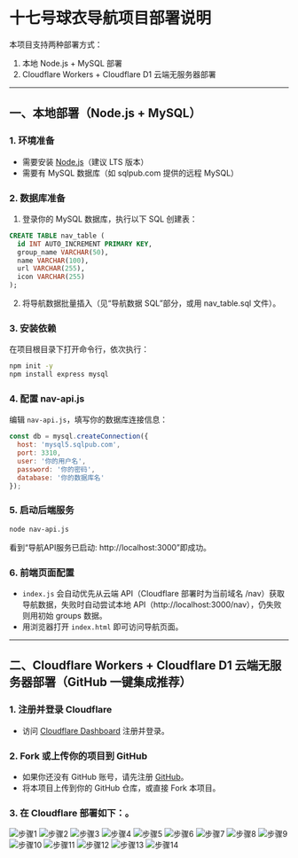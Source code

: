# 十七号球衣导航项目部署说明

本项目支持两种部署方式：
1. 本地 Node.js + MySQL 部署
2. Cloudflare Workers + Cloudflare D1 云端无服务器部署

---

## 一、本地部署（Node.js + MySQL）

### 1. 环境准备
- 需要安装 [Node.js](https://nodejs.org/)（建议 LTS 版本）
- 需要有 MySQL 数据库（如 sqlpub.com 提供的远程 MySQL）

### 2. 数据库准备
1. 登录你的 MySQL 数据库，执行以下 SQL 创建表：

```sql
CREATE TABLE nav_table (
  id INT AUTO_INCREMENT PRIMARY KEY,
  group_name VARCHAR(50),
  name VARCHAR(100),
  url VARCHAR(255),
  icon VARCHAR(255)
);
```

2. 将导航数据批量插入（见“导航数据 SQL”部分，或用 nav_table.sql 文件）。

### 3. 安装依赖
在项目根目录下打开命令行，依次执行：

```bash
npm init -y
npm install express mysql
```

### 4. 配置 nav-api.js
编辑 `nav-api.js`，填写你的数据库连接信息：

```js
const db = mysql.createConnection({
  host: 'mysql5.sqlpub.com',
  port: 3310,
  user: '你的用户名',
  password: '你的密码',
  database: '你的数据库名'
});
```

### 5. 启动后端服务

```bash
node nav-api.js
```

看到“导航API服务已启动: http://localhost:3000”即成功。

### 6. 前端页面配置
- `index.js` 会自动优先从云端 API（Cloudflare 部署时为当前域名 /nav）获取导航数据，失败时自动尝试本地 API（http://localhost:3000/nav），仍失败则用初始 groups 数据。
- 用浏览器打开 `index.html` 即可访问导航页面。

---

## 二、Cloudflare Workers + Cloudflare D1 云端无服务器部署（GitHub 一键集成推荐）

### 1. 注册并登录 Cloudflare
- 访问 [Cloudflare Dashboard](https://dash.cloudflare.com/) 注册并登录。

### 2. Fork 或上传你的项目到 GitHub
- 如果你还没有 GitHub 账号，请先注册 [GitHub](https://github.com/)。
- 将本项目上传到你的 GitHub 仓库，或直接 Fork 本项目。

### 3. 在 Cloudflare 部署如下：。

![步骤1](img/01.png)
![步骤2](img/02.png)
![步骤3](img/03.png)
![步骤4](img/04.png)
![步骤5](img/05.png)
![步骤6](img/06.png)
![步骤7](img/07.png)
![步骤8](img/08.png)
![步骤9](img/09.png)
![步骤10](img/10.png)
![步骤11](img/11.png)
![步骤12](img/12.png)
![步骤13](img/13.png)
![步骤14](img/14.png)
